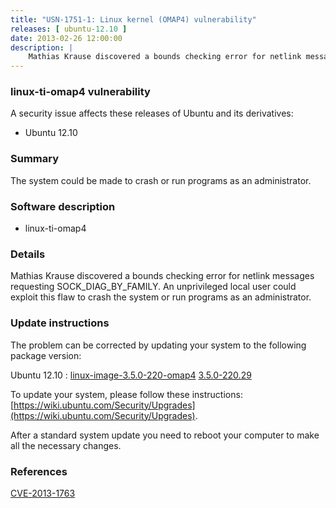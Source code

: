 ```yaml
---
title: "USN-1751-1: Linux kernel (OMAP4) vulnerability"
releases: [ ubuntu-12.10 ]
date: 2013-02-26 12:00:00
description: |
    Mathias Krause discovered a bounds checking error for netlink messages requesting SOCK_DIAG_BY_FAMILY. An unprivileged local user could exploit this flaw to crash the system or run programs as an administrator. 
--- 
```

 
### linux-ti-omap4 vulnerability

A security issue affects these releases of Ubuntu and its derivatives:

* Ubuntu 12.10

### Summary

The system could be made to crash or run programs as an administrator. 

### Software description

* linux-ti-omap4 

### Details

Mathias Krause discovered a bounds checking error for netlink messages requesting SOCK_DIAG_BY_FAMILY. An unprivileged local user could exploit this flaw to crash the system or run programs as an administrator. 

### Update instructions

The problem can be corrected by updating your system to the following package version:

Ubuntu 12.10
 : [linux-image-3.5.0-220-omap4](https://launchpad.net/ubuntu/+source/linux-ti-omap4) <span> [3.5.0-220.29](https://launchpad.net/ubuntu/+source/linux-ti-omap4/3.5.0-220.29) </span> 

To update your system, please follow these instructions: [https://wiki.ubuntu.com/Security/Upgrades](https://wiki.ubuntu.com/Security/Upgrades).

After a standard system update you need to reboot your computer to make all the necessary changes. 

### References

 [CVE-2013-1763](http://people.ubuntu.com/~ubuntu-security/cve/CVE-2013-1763)
 
